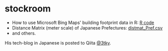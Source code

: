 # stockroom

- How to use Microsoft Bing Maps' building footprint data in R: [R code](https://github.com/yoshida-gisc/stockroom/blob/95c1d9f763bf4d0c56c9555d825c881747b3f800/How%20to%20read%20Microsoft%20Bing%20Maps'%20building%20footprint%20data%20in%20R.R)
- Distance Matrix (meter scale) of Japanese Prefectures: [distmat_Pref.csv](https://github.com/yoshida-gisc/stockroom/blob/95c1d9f763bf4d0c56c9555d825c881747b3f800/distmat_Pref.csv)
- and others.

His tech-blog in Japanese is posted to Qiita [@3tky](https://qiita.com/3tky).
